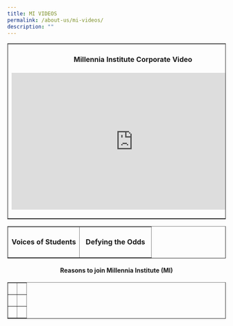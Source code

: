 ```yaml
---
title: MI VIDEOS
permalink: /about-us/mi-videos/
description: ""
---
```

<table style="border-collapse: collapse; width: 100%;" border="1">
<tbody>
<tr>
<td style="width: 50%; text-align: center;">
<h4><strong>Millennia Institute Corporate Video</strong></h4>
	<p> <iframe width="560" height="315" src="https://www.youtube.com/embed/Wjt3FtojvFs" title="YouTube video player" frameborder="0" allow="accelerometer; autoplay; clipboard-write; encrypted-media; gyroscope; picture-in-picture; web-share" allowfullscreen></iframe>
</td>
<td style="width: 50%; text-align: center;">
<h4><strong>MI Teachers</strong></h4>
</td>
</tr>
</tbody>
</table>
<table style="border-collapse: collapse; width: 100%;" border="1">
<tbody>
<tr>
<td style="width: 50%; text-align: center;">
<h4><strong>Voices of Students</strong></h4>
</td>
<td style="width: 50%; text-align: center;">
<h4><strong>Defying the Odds</strong></h4>
</td>
</tr>
</tbody>
</table>
<h4 style="text-align: center;"><strong>Reasons to join Millennia Institute (MI)</strong></h4>
<table style="border-collapse: collapse; width: 100%;" border="1">
<tbody>
<tr>
<td style="width: 50%;">&nbsp;</td>
<td style="width: 50%;">&nbsp;</td>
</tr>
<tr>
<td style="width: 50%;">&nbsp;</td>
<td style="width: 50%;">&nbsp;</td>
</tr>
<tr>
<td style="width: 50%;">&nbsp;</td>
<td style="width: 50%;">&nbsp;</td>
</tr>
</tbody>
</table>